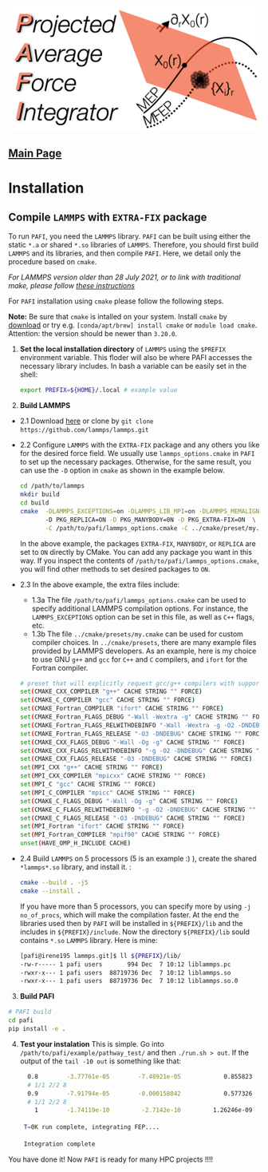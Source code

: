 ![](pafi_title.png)
## [Main Page](README.md)

# Installation

## Compile `LAMMPS` with `EXTRA-FIX` package

To run `PAFI`, you need the `LAMMPS` library. `PAFI` can be built using either the static `*.a` or shared `*.so` libraries of `LAMMPS`. Therefore, you should first build `LAMMPS` and its libraries, and then compile `PAFI`. Here, we detail only the procedure based on `cmake`. 

*For LAMMPS version older than 28 July 2021, or to link with traditional make, please follow [these instructions](STATIC_MAKE.md)*

For `PAFI` installation using `cmake`  please follow the following steps. 


**Note:**  Be sure that `cmake` is intalled on your system. Install `cmake` by [download](https://cmake.org/download/) or try e.g.
`[conda/apt/brew] install cmake` or `module load cmake`. Attention:  the version should be newer than `3.20.0`.

1. **Set the local installation directory** of `LAMMPS` using the `$PREFIX` environment variable. This floder will also be where PAFI accesses the necessary library includes. 
   In bash a variable can be easily set in the shell:

   ```bash
   export PREFIX=${HOME}/.local # example value
   ```
2. **Build LAMMPS**

  * 2.1 Download [here](https://lammps.sandia.gov/download.html) or clone by `git clone https://github.com/lammps/lammps.git`

  * 2.2 Configure `LAMMPS` with the `EXTRA-FIX` package and any others you like for the desired force field. We usually use `lammps_options.cmake` in `PAFI` to set up the 
    necessary packages.  Otherwise, for the same result, you can use the `-D` option in `cmake` as shown in the example below.  

    ```bash
    cd /path/to/lammps
    mkdir build
    cd build
    cmake  -DLAMMPS_EXCEPTIONS=on -DLAMMPS_LIB_MPI=on -DLAMMPS_MEMALIGN=64   \ 
           -D PKG_REPLICA=ON -D PKG_MANYBODY=0N -D PKG_EXTRA-FIX=ON  \
           -C /path/to/pafi/lammps_options.cmake -C ../cmake/preset/my.cmake   ../cmake
    ```
    In the above example, the packages `EXTRA-FIX`, `MANYBODY`, or `REPLICA` are set to `ON` directly by CMake. You can add any package you want in this way. 
    If you inspect the contents of `/path/to/pafi/lammps_options.cmake`, you will find other methods to set desired packages to `ON`.

  * 2.3 In the above example, the extra files include:

    *   1.3a The file `/path/to/pafi/lammps_options.cmake` can be used to specify additional LAMMPS compilation options. For instance, the `LAMMPS_EXCEPTIONS` option can be set in this file, as well as `C++` flags, etc.
    *   1.3b The file `../cmake/presets/my.cmake` can be used for custom compiler choices. In `../cmake/presets`, there are many example files provided by LAMMPS developers. As an example, here is my choice to use GNU `g++` and `gcc` for `C++` and `C` compilers, and `ifort` for the Fortran compiler.

    ```bash
    # preset that will explicitly request gcc/g++ compilers with support for MPI and OpenMP
    set(CMAKE_CXX_COMPILER "g++" CACHE STRING "" FORCE)
    set(CMAKE_C_COMPILER "gcc" CACHE STRING "" FORCE)
    set(CMAKE_Fortran_COMPILER "ifort" CACHE STRING "" FORCE)
    set(CMAKE_Fortran_FLAGS_DEBUG "-Wall -Wextra -g" CACHE STRING "" FORCE)
    set(CMAKE_Fortran_FLAGS_RELWITHDEBINFO "-Wall -Wextra -g -O2 -DNDEBUG" CACHE STRING "" FORCE)
    set(CMAKE_Fortran_FLAGS_RELEASE "-O3 -DNDEBUG" CACHE STRING "" FORCE)
    set(CMAKE_CXX_FLAGS_DEBUG "-Wall -Og -g" CACHE STRING "" FORCE)
    set(CMAKE_CXX_FLAGS_RELWITHDEBINFO "-g -O2 -DNDEBUG" CACHE STRING "" FORCE)
    set(CMAKE_CXX_FLAGS_RELEASE "-O3 -DNDEBUG" CACHE STRING "" FORCE)
    set(MPI_CXX "g++" CACHE STRING "" FORCE)
    set(MPI_CXX_COMPILER "mpicxx" CACHE STRING "" FORCE)
    set(MPI_C "gcc" CACHE STRING "" FORCE)
    set(MPI_C_COMPILER "mpicc" CACHE STRING "" FORCE)
    set(CMAKE_C_FLAGS_DEBUG "-Wall -Og -g" CACHE STRING "" FORCE)
    set(CMAKE_C_FLAGS_RELWITHDEBINFO "-g -O2 -DNDEBUG" CACHE STRING "" FORCE)
    set(CMAKE_C_FLAGS_RELEASE "-O3 -DNDEBUG" CACHE STRING "" FORCE)
    set(MPI_Fortran "ifort" CACHE STRING "" FORCE)
    set(MPI_Fortran_COMPILER "mpif90" CACHE STRING "" FORCE)
    unset(HAVE_OMP_H_INCLUDE CACHE)
    ```
      
  * 2.4 Build `LAMMPS` on 5 processors (5 is an example :) ), create the shared `*lammps*.so` library, and install it. : 
    ```bash
    cmake --build . -j5
    cmake --install .
    ```
    If you have more than 5 processors, you can specify more by using `-j no_of_procs`, which will make the compilation faster.
    At the end the libraries used then by `PAFI` will be installed in `${PREFIX}/lib` and the includes in `${PREFIX}/include`.
    Now the directory `${PREFIX}/lib` sould contains `*.so` `LAMMPS` library. Here is mine: 
    ```bash
    [pafi@irene195 lammps.git]$ ll ${PREFIX}/lib/
    -rw-r----- 1 pafi users       994 Dec  7 10:12 liblammps.pc
    -rwxr-x--- 1 pafi users  88719736 Dec  7 10:12 liblammps.so
    -rwxr-x--- 1 pafi users  88719736 Dec  7 10:12 liblammps.so.0
    ```

3. **Build PAFI**
```bash
# PAFI build
cd pafi
pip install -e .
```

4.  **Test your instalation**
   This is simple. Go into `/path/to/pafi/example/pathway_test/` and then `./run.sh > out`. If the output of the 
   `tail -10 out` is something like that:
    ```bash
      0.8        -3.77761e-05        -7.48921e-05            0.855823                   0         1.02009e-15             1.00008         1.92701e-05                   1
      # 1/1 2/2 8
      0.9        -7.91794e-05        -0.000158042            0.577326                   0         1.17199e-15             1.00035         1.99967e-05                   1
      # 1/1 2/2 8
        1        -1.74119e-10         -2.7142e-10         1.26246e-09                   0         6.10929e-17                   1         1.72426e-13                   1
    
     T=0K run complete, integrating FEP....
    
     Integration complete
    ``` 
   You have done it! Now `PAFI` is ready for many HPC projects !!!! 